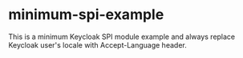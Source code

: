 # minimum-spi-example
This is a minimum Keycloak SPI module example and always replace Keycloak user's locale with Accept-Language header.
